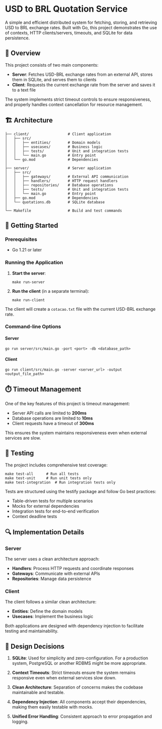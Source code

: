 # USD to BRL Quotation Service

A simple and efficient distributed system for fetching, storing, and retrieving USD to BRL exchange rates. Built with Go, this project demonstrates the use of contexts, HTTP clients/servers, timeouts, and SQLite for data persistence.

## 🌟 Overview

This project consists of two main components:

- **Server**: Fetches USD-BRL exchange rates from an external API, stores them in SQLite, and serves them to clients
- **Client**: Requests the current exchange rate from the server and saves it to a text file

The system implements strict timeout controls to ensure responsiveness, and properly handles context cancellation for resource management.

## 🏗️ Architecture

```
├── client/                  # Client application
│   ├── src/
│   │   ├── entities/        # Domain models
│   │   ├── usecases/        # Business logic
│   │   ├── tests/           # Unit and integration tests
│   │   └── main.go          # Entry point
│   └── go.mod               # Dependencies
│
├── server/                  # Server application
│   ├── src/
│   │   ├── gateways/        # External API communication
│   │   ├── handlers/        # HTTP request handlers
│   │   ├── repositories/    # Database operations
│   │   ├── tests/           # Unit and integration tests
│   │   └── main.go          # Entry point
│   ├── go.mod               # Dependencies
│   └── quotations.db        # SQLite database
│
└── Makefile                 # Build and test commands
```

## 🚀 Getting Started

### Prerequisites

- Go 1.21 or later

### Running the Application

1. **Start the server**:
   ```
   make run-server
   ```

2. **Run the client** (in a separate terminal):
   ```
   make run-client
   ```

The client will create a `cotacao.txt` file with the current USD-BRL exchange rate.

### Command-line Options

#### Server
```
go run server/src/main.go -port <port> -db <database_path>
```

#### Client
```
go run client/src/main.go -server <server_url> -output <output_file_path>
```

## ⏱️ Timeout Management

One of the key features of this project is timeout management:

- Server API calls are limited to **200ms**
- Database operations are limited to **10ms**
- Client requests have a timeout of **300ms**

This ensures the system maintains responsiveness even when external services are slow.

## 🧪 Testing

The project includes comprehensive test coverage:

```
make test-all      # Run all tests
make test-unit     # Run unit tests only
make test-integration  # Run integration tests only
```

Tests are structured using the testify package and follow Go best practices:
- Table-driven tests for multiple scenarios
- Mocks for external dependencies
- Integration tests for end-to-end verification
- Context deadline tests

## 🔍 Implementation Details

### Server
The server uses a clean architecture approach:
- **Handlers**: Process HTTP requests and coordinate responses
- **Gateways**: Communicate with external APIs
- **Repositories**: Manage data persistence

### Client
The client follows a similar clean architecture:
- **Entities**: Define the domain models
- **Usecases**: Implement the business logic

Both applications are designed with dependency injection to facilitate testing and maintainability.

## 💭 Design Decisions

1. **SQLite**: Used for simplicity and zero-configuration. For a production system, PostgreSQL or another RDBMS might be more appropriate.

2. **Context Timeouts**: Strict timeouts ensure the system remains responsive even when external services slow down.

3. **Clean Architecture**: Separation of concerns makes the codebase maintainable and testable.

4. **Dependency Injection**: All components accept their dependencies, making them easily testable with mocks.

5. **Unified Error Handling**: Consistent approach to error propagation and logging.